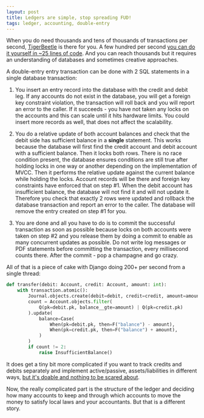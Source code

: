 ```yaml
---
layout: post
title: Ledgers are simple, stop spreading FUD!
tags: ledger, accounting, double-entry
---
```


When you do need thousands and tens of thousands of transactions per second, [TigerBeetle](https://tigerbeetle.com/) is there for you. A few hundred per second [you can do it yourself in ~25 lines of code](https://aivarsk.com/2025/03/14/The-COST-of-double-entry-accounting/). And you can reach thousands but it requires an understanding of databases and sometimes creative approaches.

A double-entry entry transaction can be done with 2 SQL statements in a single database transaction:

1. You insert an entry record into the database with the credit and debit leg. If any accounts do not exist in the database, you will get a foreign key constraint violation, the transaction will roll back and you will report an error to the caller. If it succeeds - you have not taken any locks on the accounts and this can scale until it hits hardware limits. You could insert more records as well, that does not affect the scalability.

2. You do a relative update of both account balances and check that the debit side has sufficient balance in a **single** statement. This works because the database will first find the credit account and debit account with a sufficient balance. Then it locks both rows. There is no race condition present, the database ensures conditions are still true after holding locks in one way or another depending on the implementation of MVCC. Then it performs the relative update against the current balance while holding the locks. Account records will be there and foreign key constraints have enforced that on step #1. When the debit account has insufficient balance, the database will not find it and will not update it. Therefore you check that exactly 2 rows were updated and rollback the database transaction and report an error to the caller. The database will remove the entry created on step #1 for you.

3. You are done and all you have to do is to commit the successful transaction as soon as possible because locks on both accounts were taken on step #2 and you release them by doing a commit to enable as many concurrent updates as possible. Do not write log messages or PDF statements before committing the transaction, every millisecond counts there. After the commit - pop a champagne and go crazy.

All of that is a piece of cake with Django doing 200+ per second from a single thread:

```python
def transfer(debit: Account, credit: Account, amount: int):
    with transaction.atomic():
        Journal.objects.create(debit=debit, credit=credit, amount=amount)
        count = Account.objects.filter(
            Q(pk=debit.pk, balance__gte=amount) | Q(pk=credit.pk)
        ).update(
            balance=Case(
                When(pk=debit.pk, then=F("balance") - amount),
                When(pk=credit.pk, then=F("balance") + amount),
            )
        )
        if count != 2:
            raise InsufficientBalance()
```

It does get a tiny bit more complicated if you want to track credits and debits separately and implement active/passive, assets/liabilities in different ways, [but it's doable and nothing to be scared about](https://github.com/aivarsk/django-modern-treasury-poc/blob/main/debitcredit/models.py#L38).

Now, the really complicated part is the structure of the ledger and deciding how many accounts to keep and through which accounts to move the money to satisfy local laws and your accountants. But that is a different story.
